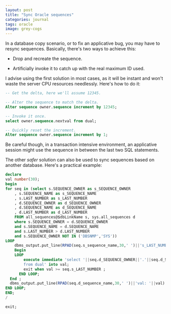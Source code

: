 ```yaml
---
layout: post
title: "Sync Oracle sequences"
categories: journal
tags: oracle
image: grey-cogs
---
```


In a database copy scenario, or to fix an applicative bug, you may have to resync sequences. Basically, there's two ways to achieve this:

* Drop and recreate the sequence.

* Artificially invoke it to catch up with the real maximum ID used.

I advise using the first solution in most cases, as it will be instant and won't waste the server CPU resources needlessly. Here's how to do it:

```sql
-- Get the delta, here we'll assume 12345.

-- Alter the sequence to match the delta.
Alter sequence owner.sequence increment by 12345;

-- Invoke it once.
select owner.sequence.nextval from dual;

-- Quickly reset the increment.
Alter sequence owner.sequence increment by 1;
```

Be careful though, in a transaction intensive environment, an applicative session might use the sequence in between the last two SQL statements.

The other *safer* solution can also be used to sync sequences based on another database. Here's a practical example:

```sql
declare
val number(30);
begin
for seq in (select s.SEQUENCE_OWNER as s_SEQUENCE_OWNER
    , s.SEQUENCE_NAME as s_SEQUENCE_NAME
    , s.LAST_NUMBER as s_LAST_NUMBER
    , d.SEQUENCE_OWNER as d_SEQUENCE_OWNER
    , d.SEQUENCE_NAME as d_SEQUENCE_NAME
    , d.LAST_NUMBER as d_LAST_NUMBER
    FROM all_sequences@$dbLinkName s, sys.all_sequences d
    where s.SEQUENCE_OWNER = d.SEQUENCE_OWNER
    and s.SEQUENCE_NAME = d.SEQUENCE_NAME
    and s.LAST_NUMBER > d.LAST_NUMBER
    and s.SEQUENCE_OWNER NOT IN ('DBSNMP','SYS'))
LOOP
    dbms_output.put_line(RPAD(seq.s_sequence_name,30,' ')||'s_LAST_NUMBER: '||seq.s_LAST_NUMBER) ;
    Begin
    LOOP
        execute immediate 'select '||seq.d_SEQUENCE_OWNER||'.'||seq.d_SEQUENCE_NAME||'.nextval
        from dual' into val;
        exit when val >= seq.s_LAST_NUMBER ;
      END LOOP;
  End ;
  dbms_output.put_line(RPAD(seq.d_sequence_name,30,' ')||'val: '||val) ;
END LOOP;
END;
/

exit;
```
